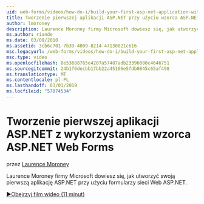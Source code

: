 ```yaml
---
uid: web-forms/videos/how-do-i/build-your-first-asp-net-application-with-asp-net-web-forms
title: Tworzenie pierwszej aplikacji ASP.NET przy użyciu wzorca ASP.NET Web Forms | Dokumentacja firmy Microsoft
author: lmoroney
description: Laurence Moroney firmy Microsoft dowiesz się, jak utworzyć swoją pierwszą aplikację ASP.NET przy użyciu formularzy sieci Web ASP.NET.
ms.author: riande
ms.date: 03/09/2010
ms.assetid: 3cb6c701-7b39-4009-8214-47130021c616
msc.legacyurl: /web-forms/videos/how-do-i/build-your-first-asp-net-application-with-asp-net-web-forms
msc.type: video
ms.openlocfilehash: 8e53688765e4207a57487adb23396080c4646751
ms.sourcegitcommit: 24b1f6decbb17bb22a45166e5fdb0845c65af498
ms.translationtype: MT
ms.contentlocale: pl-PL
ms.lasthandoff: 03/01/2019
ms.locfileid: "57074534"
---
```

<a name="build-your-first-aspnet-application-with-aspnet-web-forms"></a>Tworzenie pierwszej aplikacji ASP.NET z wykorzystaniem wzorca ASP.NET Web Forms
====================
przez [Laurence Moroney](https://github.com/lmoroney)

Laurence Moroney firmy Microsoft dowiesz się, jak utworzyć swoją pierwszą aplikację ASP.NET przy użyciu formularzy sieci Web ASP.NET.

[&#9654;Obejrzyj film wideo (11 minut)](https://channel9.msdn.com/Blogs/ASP-NET-Site-Videos/build-your-first-asp-net-application-with-asp-net-web-forms)
